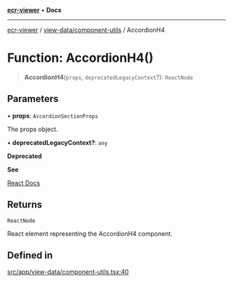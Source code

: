 [**ecr-viewer**](../../../README.md) • **Docs**

***

[ecr-viewer](../../../README.md) / [view-data/component-utils](../README.md) / AccordionH4

# Function: AccordionH4()

> **AccordionH4**(`props`, `deprecatedLegacyContext`?): `ReactNode`

## Parameters

• **props**: `AccordionSectionProps`

The props object.

• **deprecatedLegacyContext?**: `any`

**Deprecated**

**See**

[React Docs](https://legacy.reactjs.org/docs/legacy-context.html#referencing-context-in-lifecycle-methods)

## Returns

`ReactNode`

React element representing the AccordionH4 component.

## Defined in

[src/app/view-data/component-utils.tsx:40](https://github.com/CDCgov/phdi/blob/fa63a85e5b4651bdfc0d25ecc23a67e11fbcba18/containers/ecr-viewer/src/app/view-data/component-utils.tsx#L40)
